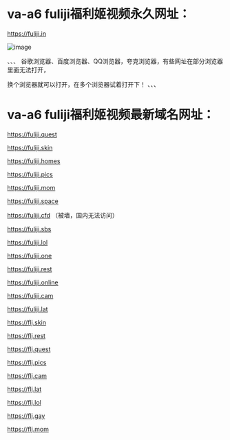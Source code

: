 # va-a6  fuliji福利姬视频永久网址：

https://fuliji.in

![image](https://github.com/yihuagongnet/va-a6/assets/141849781/0420002a-94e1-414d-8e9e-3a3894480fac)

、、、
谷歌浏览器、百度浏览器、QQ浏览器，夸克浏览器，有些网址在部分浏览器里面无法打开，

换个浏览器就可以打开，在多个浏览器试着打开下！
、、、

# va-a6  fuliji福利姬视频最新域名网址：

https://fuliji.quest

https://fuliji.skin

https://fuliji.homes

https://fuliji.pics

https://fuliji.mom

https://fuliji.space

https://fuliji.cfd （被墙，国内无法访问）

https://fuliji.sbs

https://fuliji.lol

https://fuliji.one

https://fuliji.rest

https://fuliji.online

https://fuliji.cam

https://fuliji.lat

https://flj.skin

https://flj.rest

https://flj.quest

https://flj.pics

https://flj.cam

https://flj.lat

https://flj.lol

https://flj.gay

https://flj.mom

